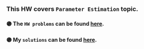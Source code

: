 
### This HW covers ```Parameter Estimation``` topic.

#### :purple_circle: **The `HW problems` can be found [here](https://github.com/fnoorzad/Detection-and-Estimation-Theory/blob/d5123f6b1a35f47e27b715dc52f813890e8ba2a6/HW/8/HW%208.pdf).**
#### :purple_circle: **My `solutions` can be found [here](https://github.com/fnoorzad/Detection-and-Estimation-Theory/blob/d5123f6b1a35f47e27b715dc52f813890e8ba2a6/HW/8/My%20Solution%208.pdf).**

